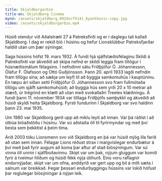 ```yaml
---
title: Skjaldborgarbíó
title-en: Skjaldborg Cinema
mynd: /assets/skjaldborg_092dscf5141_byontkovic-copy.jpg
video: /assets/skjaldborgarbio.mp4
---
```

Húsið stendur við Aðalstræti 27 á Patreksfirði og er í daglegu tali kallað Skjaldborg. Í dag er rekið bíó í húsinu og hefur Lionsklúbbur Patreksfjarðar haldið utan um þær sýningar. 

Saga hússins hófst 19. mars 1932. Á fundi hjá sjálfstæðisfélaginu Skildi á Patreksfirði var ákveðið að skipa nefnd er skildi leggja fram tillögur í húsnæðismálum félagsins. Í nefndinni sátu Friðþjófur Ó. Jóhannesson, Ólafur F. Ólafsson og Ottó Guðjónsson. Þann 20. apríl 1933 lagði nefndin fram tillögu sína; að sækja um leyfi til að byggja samkomuhús í kauptúninu. En tæpu ári síðan setti Friðþjófur Ó. Jóhannesson svo fram fullmótaða tillögu um sjálft samkomuhúsið; að byggja hús sem yrði 20 x 10 metrar að stærð, úr trégrind en klætt að utan með svokallaðri Treelex klæðningu. Á fundi þann 11. nóvember 1934 var tilllaga Friðþjófs samþykkt og ákveðið að húsið skyldi heita Skjaldborg. Fyrsti fundurinn í Skjaldborg var svo haldinn þann 23. maí 1935. 

Um 1980 var Skjaldborg gerð upp að miklu leyti að innan. Var þá ráðist í að útbúa bíóaðstöðu í húsinu. Var sú aðstaða öll til fyrirmyndar og með því besta sem þekktist á þeim tíma. 

Árið 2003 tóku Lionsmenn svo við Skjaldborg en þá var húsið mjög illa farið að utan sem innan. Félagar Lions réðust strax í margvíslegar endurbætur á því með það fyrir augum að koma þar aftur af stað bíósýningum. Var sú vinna öll unnin í sjálfboðavinnu. Skipt var um þak, nýjum gluggum var komið fyrir á tveimur hliðum og húsið fékk nýja útihurð. Eins voru raflagnir endurnýjaðar, skipt var um ofna, anddyrið var gert upp og bil á milli sæta í salnum var breikkað. Þegar þessari endurbyggingu hússins var lokið hófust þar reglulegar bíósýningar á nýjan leik.
